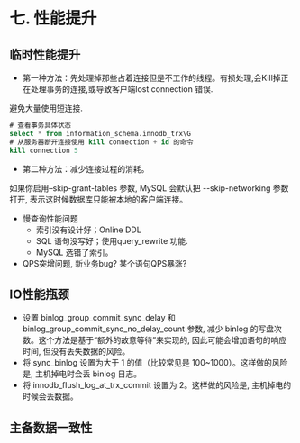 # 七. 性能提升

## 临时性能提升

- 第一种方法：先处理掉那些占着连接但是不工作的线程。有损处理,会Kill掉正在处理事务的连接,或导致客户端lost connection 错误.

避免大量使用短连接.

```sql
# 查看事务具体状态
select * from information_schema.innodb_trx\G
# 从服务器断开连接使用 kill connection + id 的命令
kill connection 5
```

- 第二种方法：减少连接过程的消耗。

如果你启用–skip-grant-tables 参数, MySQL 会默认把 --skip-networking 参数打开, 表示这时候数据库只能被本地的客户端连接。

- 慢查询性能问题
  - 索引没有设计好；Online DDL
  - SQL 语句没写好；使用query_rewrite 功能.
  - MySQL 选错了索引。
- QPS突增问题, 新业务bug? 某个语句QPS暴涨?

## IO性能瓶颈

- 设置 binlog_group_commit_sync_delay 和 binlog_group_commit_sync_no_delay_count 参数, 减少 binlog 的写盘次数。这个方法是基于“额外的故意等待”来实现的, 因此可能会增加语句的响应时间, 但没有丢失数据的风险。
- 将 sync_binlog 设置为大于 1 的值（比较常见是 100~1000）。这样做的风险是, 主机掉电时会丢 binlog 日志。
- 将 innodb_flush_log_at_trx_commit 设置为 2。这样做的风险是, 主机掉电的时候会丢数据。

## 主备数据一致性
